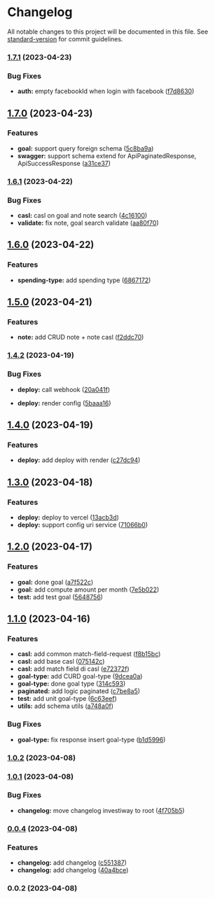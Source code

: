 # Changelog

All notable changes to this project will be documented in this file. See [standard-version](https://github.com/conventional-changelog/standard-version) for commit guidelines.

### [1.7.1](https://github.com/Investiway/investiway-back/compare/v1.7.0...v1.7.1) (2023-04-23)


### Bug Fixes

* **auth:** empty facebookId when login with facebook ([f7d8630](https://github.com/Investiway/investiway-back/commit/f7d863056b5429c84f44000dc732d5457a63e4e2))

## [1.7.0](https://github.com/Investiway/investiway-back/compare/v1.6.1...v1.7.0) (2023-04-23)


### Features

* **goal:** support query foreign schema ([5c8ba9a](https://github.com/Investiway/investiway-back/commit/5c8ba9a8010e63d967e3da4f937dd9b2c7d9c167))
* **swagger:** support schema extend for ApiPaginatedResponse, ApiSuccessResponse ([a31ce37](https://github.com/Investiway/investiway-back/commit/a31ce371639abde2c44a4b7b9a5623a93057e8a1))

### [1.6.1](https://github.com/Investiway/investiway-back/compare/v1.6.0...v1.6.1) (2023-04-22)


### Bug Fixes

* **casl:** casl on goal and note search ([4c16100](https://github.com/Investiway/investiway-back/commit/4c1610087ec16943c4279d25d05f8e43288ea990))
* **validate:** fix note, goal search validate ([aa80f70](https://github.com/Investiway/investiway-back/commit/aa80f70a73ac41ee1f192e9f828d011d8b47715c))

## [1.6.0](https://github.com/Investiway/investiway-back/compare/v1.5.0...v1.6.0) (2023-04-22)


### Features

* **spending-type:** add spending type ([6867172](https://github.com/Investiway/investiway-back/commit/6867172c92386d3e96c7357f94e0e738cb159363))

## [1.5.0](https://github.com/Investiway/investiway-back/compare/v1.4.2...v1.5.0) (2023-04-21)


### Features

* **note:** add CRUD note + note casl ([f2ddc70](https://github.com/Investiway/investiway-back/commit/f2ddc707003bd2426ad540769aa7a757fbec06c3))

### [1.4.2](https://github.com/Investiway/investiway-back/compare/v1.4.1...v1.4.2) (2023-04-19)


### Bug Fixes

* **deploy:** call webhook ([20a041f](https://github.com/Investiway/investiway-back/commit/20a041f2faf8d4ebda2cde8c3ba11f1c14c18c65))

* **deploy:** render config ([5baaa16](https://github.com/Investiway/investiway-back/commit/5baaa164f5952356bb7ee2083b5c549b156577ed))

## [1.4.0](https://github.com/Investiway/investiway-back/compare/v1.3.6...v1.4.0) (2023-04-19)


### Features

* **deploy:** add deploy with render ([c27dc94](https://github.com/Investiway/investiway-back/commit/c27dc9415df0abdf99d7d20a578d1d3092f9c7c4))

## [1.3.0](https://github.com/Investiway/investiway-back/compare/v1.2.0...v1.3.0) (2023-04-18)


### Features

* **deploy:** deploy to vercel ([13acb3d](https://github.com/Investiway/investiway-back/commit/13acb3d832b3ab38cb11dab272d04664525ddea8))
* **deploy:** support config uri service ([71066b0](https://github.com/Investiway/investiway-back/commit/71066b0430c29991ab16683a73f492bc4a66faba))

## [1.2.0](https://github.com/Investiway/investiway-back/compare/v1.1.0...v1.2.0) (2023-04-17)


### Features

* **goal:**  done goal ([a7f522c](https://github.com/Investiway/investiway-back/commit/a7f522c336bf936d15312782ed5c5676d0fb03ca))
* **goal:** add compute amount per month ([7e5b022](https://github.com/Investiway/investiway-back/commit/7e5b022d50ebc43cdbb7d956837c1515e1348572))
* **test:** add test goal ([5648756](https://github.com/Investiway/investiway-back/commit/5648756d147bb07b5a20d74e140929e5ac54c73f))

## [1.1.0](https://github.com/Investiway/investiway-back/compare/v1.0.2...v1.1.0) (2023-04-16)


### Features

* **casl:** add  common match-field-request ([f8b15bc](https://github.com/Investiway/investiway-back/commit/f8b15bcb1cfeec6956229a60b525123bae2e2c99))
* **casl:** add base casl ([075142c](https://github.com/Investiway/investiway-back/commit/075142cde40a0e88161b90134fb3417deb4c2962))
* **casl:** add match field di casl ([e72372f](https://github.com/Investiway/investiway-back/commit/e72372f522e7fa85b838a7ac377d632965b48309))
* **goal-type:** add CURD goal-type ([9dcea0a](https://github.com/Investiway/investiway-back/commit/9dcea0aea5d6614eb0ca2fee2a7769f5992429c3))
* **goal-type:** done goal type ([314c593](https://github.com/Investiway/investiway-back/commit/314c5932a70cafccc21d8861c9b344c87e3f94f2))
* **paginated:** add logic paginated ([c7be8a5](https://github.com/Investiway/investiway-back/commit/c7be8a5a8f59975d74da194f4476253b5f32bd8a))
* **test:** add unit goal-type ([6c63eef](https://github.com/Investiway/investiway-back/commit/6c63eef6ea876af563ee68674f9cd6eade10201a))
* **utils:** add schema utils ([a748a0f](https://github.com/Investiway/investiway-back/commit/a748a0ffdb49d8ea865db075e7c8b1608a9af851))


### Bug Fixes

* **goal-type:** fix response insert goal-type ([b1d5996](https://github.com/Investiway/investiway-back/commit/b1d59961c1bf9eac80d4f913aca48823ef89b5cc))

### [1.0.2](https://github.com/Investiway/investiway-back/compare/v1.0.1...v1.0.2) (2023-04-08)

### [1.0.1](https://github.com/Investiway/investiway-back/compare/v0.0.4...v1.0.1) (2023-04-08)


### Bug Fixes

* **changelog:** move changelog investiway to root ([4f705b5](https://github.com/Investiway/investiway-back/commit/4f705b5c67d2ea68693a01f52b47a14bee540c25))

### [0.0.4](https://github.com/Investiway/investiway-back/compare/v0.0.2...v0.0.4) (2023-04-08)


### Features

* **changelog:** add changelog ([c551387](https://github.com/Investiway/investiway-back/commit/c5513878810a7985d270229d13e8e5a4e3dd54ed))
* **changelog:** add changelog ([40a4bce](https://github.com/Investiway/investiway-back/commit/40a4bce463588229037d2a2a2b70962c9135f301))

### 0.0.2 (2023-04-08)
